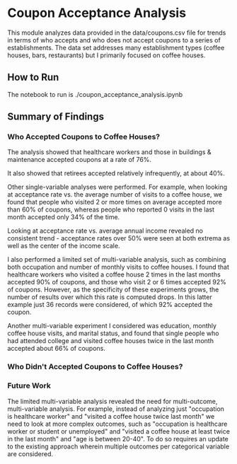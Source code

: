 # Coupon Acceptance Analysis
This module analyzes data provided in the data/coupons.csv file for trends in terms of who accepts and who does not accept coupons to a series of establishments. The data set addresses many establishment types (coffee houses, bars, restaurants) but I primarily focused on coffee houses.

## How to Run
The notebook to run is ./coupon_acceptance_analysis.ipynb

## Summary of Findings
### Who Accepted Coupons to Coffee Houses?
The analysis showed that healthcare workers and those in buildings & maintenance accepted coupons at a rate of 76%.

It also showed that retirees accepted relatively infrequently, at about 40%.

Other single-variable analyses were performed. For example, when looking at acceptance rate vs. the average number of visits to a coffee house, we found that people who visited 2 or more times on average accepted more than 60% of coupons, whereas people who reported 0 visits in the last month accepted only 34% of the time.

Looking at acceptance rate vs. average annual income revealed no consistent trend - acceptance rates over 50% were seen at both extrema as well as the center of the income scale.

I also performed a limited set of multi-variable analysis, such as combining both occupation and number of monthly visits to coffee houses. I found that healthcare workers who visited a coffee house 2 times in the last months accepted 90% of coupons, and those who visit 2 or 6 times accepted 92% of coupons. However, as the specificity of these experiments grows, the number of results over which this rate is computed drops. In this latter example just 36 records were considered, of which 92% accepted the coupon.

Another multi-variable experiment I considered was education, monthly coffee house visits, and marital status, and found that single people who had attended college and visited coffee houses twice in the last month accepted about 66% of coupons.

### Who Didn't Accepted Coupons to Coffee Houses?

### Future Work
The limited multi-variable analysis revealed the need for multi-outcome, multi-variable analysis. For example, instead of analyzing just "occupation is healthcare worker" and "visited a coffee house twice last month" we need to look at more complex outcomes, such as "occupation is healthcare worker or student or unemployed" and "visited a coffee house at least twice in the last month" and "age is between 20-40". To do so requires an update to the existing approach wherein multiple outcomes per categorical variable are considered.





